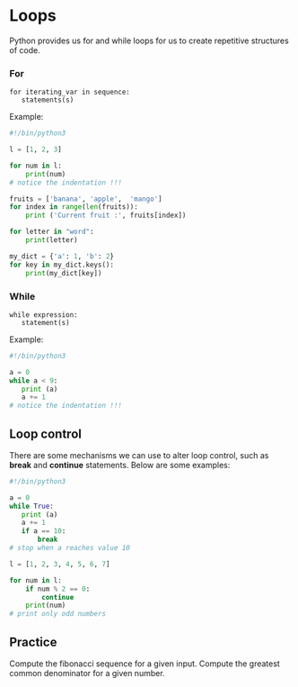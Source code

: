 # Loops
Python provides us for and while loops for us to create repetitive structures of code.

### For
```text
for iterating_var in sequence:
   statements(s)
```
Example:
```python
#!/bin/python3

l = [1, 2, 3]

for num in l:
    print(num)
# notice the indentation !!!

fruits = ['banana', 'apple',  'mango']
for index in range(len(fruits)):
    print ('Current fruit :', fruits[index])

for letter in "word":
    print(letter)

my_dict = {'a': 1, 'b': 2}
for key in my_dict.keys():
    print(my_dict[key])
```

### While
```text
while expression:
   statement(s)
```
Example:
```python
#!/bin/python3

a = 0
while a < 9:
   print (a)
   a += 1
# notice the indentation !!!
```

## Loop control

There are some mechanisms we can use to alter loop control, such as **break** and **continue** statements.
Below are some examples:

```python
#!/bin/python3

a = 0
while True:
   print (a)
   a += 1
   if a == 10:
       break
# stop when a reaches value 10

l = [1, 2, 3, 4, 5, 6, 7]

for num in l:
    if num % 2 == 0:
        continue
    print(num)
# print only odd numbers
```

## Practice

Compute the fibonacci sequence for a given input.
Compute the greatest common denominator for a given number.